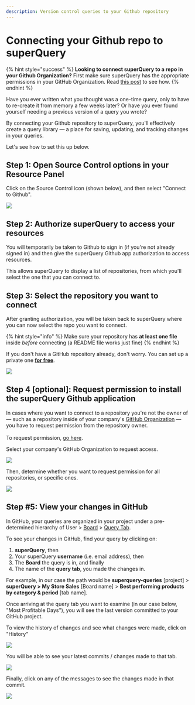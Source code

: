 ```yaml
---
description: Version control queries to your Github repository
---
```


# Connecting your Github repo to superQuery

{% hint style="success" %}
**Looking to connect superQuery to a repo in your Github Organization?** First make sure superQuery has the appropriate permissions in your GitHub Organization. Read [this post](connect-github-org.md) to see how.
{% endhint %}

Have you ever written what you thought was a one-time query, only to have to re-create it from memory a few weeks later? Or have you ever found yourself needing a previous version of a query you wrote?

By connecting your Github repository to superQuery, you'll effectively create a query library &mdash; a place for saving, updating, and tracking changes in your queries.

Let's see how to set this up below.

## Step 1: Open Source Control options in your Resource Panel

Click on the Source Control icon (shown below), and then select "Connect to Github".

<!-- markdownlint-disable-next-line -->
![](../.gitbook/assets/ConnectGithub.jpg)

## Step 2: Authorize superQuery to access your resources

You will temporarily be taken to Github to sign in (if you're not already signed in) and then give the superQuery Github app authorization to access resources.

This allows superQuery to display a list of repositories, from which you'll select the one that you can connect to.

## Step 3: Select the repository you want to connect

After granting authorization, you will be taken back to superQuery where you can now select the repo you want to connect.

{% hint style="info" %}
Make sure your repository has **at least one file** inside _before_ connecting (a README file works just fine)
{% endhint %}

If you don't have a GitHub repository already, don't worry. You can set up a private one [**for free**](https://github.com/pricing).&#x20;

<!-- markdownlint-disable-next-line -->
![](<../.gitbook/assets/image (21).png>)

## Step 4 \[optional]: Request permission to install the superQuery Github application

In cases where you want to connect to a repository you're not the owner of &mdash; such as a repository inside of your company's [GitHub Organization](https://help.github.com/en/articles/about-organizations) &mdash; you have to request permission from the repository owner.\
\
To request permission, [go here](https://github.com/apps/superQuery-io/installations/new).

Select your company's GitHub Organization to request access.

<!-- markdownlint-disable-next-line -->
![](<../.gitbook/assets/image (22).png>)

Then, determine whether you want to request permission for all repositories, or specific ones.

<!-- markdownlint-disable-next-line -->
![](<../.gitbook/assets/image (23).png>)

## Step #5: View your changes in GitHub

In GitHub, your queries are organized in your project under a pre-determined hierarchy of User > [Board](../superquery-editor/organizing-queries.md) > [Query Tab](../superquery-editor/query-tabs.md).

To see your changes in GitHub, find your query by clicking on:

1. **superQuery**, then
2. Your superQuery **username** (i.e. email address), then
3. The **Board** the query is in, and finally
4. The name of the **query tab**, you made the changes in.

For example, in our case the path would be **superquery-queries** \[project] > **superQuery > My Store Sales** \[Board name] > **Best performing products by category & period** \[tab name].

Once arriving at the query tab you want to examine (in our case below, "Most Profitable Days"), you will see the last version committed to your GitHub project.

To view the history of changes and see what changes were made, click on "History"

<!-- markdownlint-disable-next-line -->
![](<../.gitbook/assets/image (48).png>)

You will be able to see your latest commits / changes made to that tab.

<!-- markdownlint-disable-next-line -->
![](<../.gitbook/assets/image (49).png>)

Finally, click on any of the messages to see the changes made in that commit.

<!-- markdownlint-disable-next-line -->
![](<../.gitbook/assets/image (50).png>)
